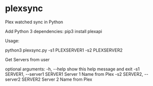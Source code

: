 # plexsync
Plex watched sync in Python

Add Python 3 dependencies:
 pip3 install plexapi

Usage:

python3 plexsync.py -s1 PLEXSERVER1 -s2 PLEXSERVER2


Get Servers from user

optional arguments:
  -h, --help            show this help message and exit
  -s1 SERVER1, --server1 SERVER1
                        Server 1 Name from Plex
  -s2 SERVER2, --server2 SERVER2
                        Server 2 Name from Plex 
